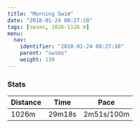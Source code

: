 ```yaml
---
title: "Morning Swim"
date: "2018-01-24 08:27:10"
tags: [swims, 1026-1126 m]
menu:
  nav:
    identifier: "2018-01-24 08:27:10"
    parent: "swims"
    weight: 130
---
```


### Stats

| Distance | Time | Pace |
|----------|------|------|
|1026m|29m18s|2m51s/100m|
